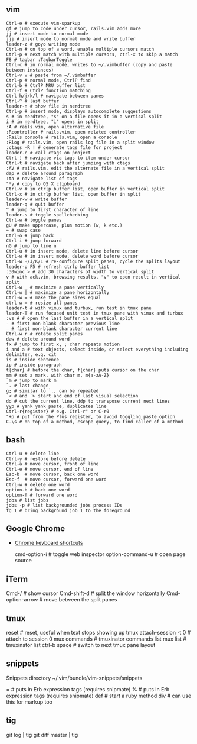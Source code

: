 ## vim

    Ctrl-e # execute vim-sparkup
    gf # jump to code under cursor, rails.vim adds more
    jj # insert mode to normal mode
    jjj # insert mode to normal mode and write buffer
    leader-z # goyo writing mode
    Ctrl-n # on top of a word, enable multiple cursors match
    Ctrl-p # next match with multiple cursors, ctrl-x to skip a match
    F8 # tagbar :TagbarToggle
    Ctrl-c # in normal mode, writes to ~/.vimbuffer (copy and paste between instances)
    Ctrl-v v # paste from ~/.vimbuffer
    Ctrl-p # normal mode, CtrlP find
    Ctrl-b # CtrlP MRU buffer list
    Ctrl-f # CtrlP function matching
    Ctrl-h/j/k/l # navigate between panes
    Ctrl-^ # last buffer
    leader-n # show file in nerdtree
    Ctrl-p # insert mode, displays autocomplete suggestions
    s # in nerdtree, "s" on a file opens it in a vertical split
    i # in nerdtree, "i" opens in split
    :A # rails.vim, open alternative file
    :Rcontroller # rails.vim, open related controller
    :Rails console # rails.vim, open a console
    :Rlog # rails.vim, open rails log file in a split window
    :ctags -R ! # generate tags file for project
    leader-c # call ctags on project
    Ctrl-] # navigate via tags to item under cursor
    Ctrl-t # navigate back after jumping with ctags
    :AV # rails.vim, edit the alternate file in a vertical split
    dap # delete around paragraph
    :ta # navigate list of tags
    "*y # copy to OS X clipboard
    Ctrl-v # in ctrlp buffer list, open buffer in vertical split
    Ctrl-x # in ctrlp buffer list, open buffer in split
    leader-w # write buffer
    leader-q # quit buffer
    ^ # jump to first character of line
    leader-s # toggle spellchecking
    Ctrl-w # toggle panes
    gU # make uppercase, plus motion (w, k etc.)
    ~ # swap case
    Ctrl-o # jump back
    Ctrl-i # jump forward
    nG # jump to line n
    Ctrl-u # in insert mode, delete line before cursor
    Ctrl-w # in insert mode, delete word before cursor
    Ctrl-w H/J/K/L # re-configure split panes, cycle the splits layout
    leader-p F5 # refresh ctrlp buffer list
    :30winc > # add 30 characters of width to vertical split
    v # with ack.vim, browsing results, "v" to open result in vertical split
    Ctrl-w _ # maximize a pane vertically
    Ctrl-w | # maximize a pane horizontally
    Ctrl-w = # make the pane sizes equal
    ctrl-w = # resize all panes
    leader-t # with vimux and turbux, run test in tmux pane
    leader-T # run focused unit test in tmux pane with vimux and turbux
    :vs # # open the last buffer in a vertical split
    - # first non-blank character previous line
    _ # first non-blank character current line
    Ctrl-w r # rotate split panes
    daw # delete around word
    fx # jump to first x, ; char repeats motion
    i and a # text objects, select inside, or select everything including delimiter, e.g. cit
    is # inside sentence
    ip # inside paragraph
    t{char} # before the char, f{char} puts cursor on the char
    mm # set a mark, with char m, m{a-zA-Z}
    `m # jump to mark m
    `. # last change
    g; # similar to `., can be repeated
    `< # and `> start and end of last visual selection
    dd # cut the current line, ddp to transpose current next lines
    yyp # yank yank paste, duplicates line
    Ctrl-r{register} # e.g. Ctrl-r" or C-r0
    "+p # put from the Plus register, to avoid toggling paste option
    C-\s # on top of a method, cscope query, to find caller of a method

## bash

    Ctrl-u # delete line
    Ctrl-y # restore before delete
    Ctrl-a # move cursor, front of line
    Ctrl-e # move cursor, end of line
    Esc-b  # move cursor, back one word
    Esc-f  # move cursor, forward one word
    Ctrl-w # delete one word
    option-b # back one word
    option-f # forward one word
    jobs # list jobs
    jobs -p # list backgrounded jobs process IDs
    fg 1 # bring background job 1 to the foreground

## Google Chrome

 * [Chrome keyboard shortcuts](https://developers.google.com/chrome-developer-tools/docs/shortcuts)

    cmd-option-i # toggle web inspector
    option-command-u # open page source

## iTerm

  Cmd-/ # show cursor
  Cmd-shift-d # split the window horizontally
  Cmd-option-arrow # move between the split panes

## tmux

  reset # reset, useful when text stops showing up
  tmux attach-session -t 0 # attach to session 0
  mux commands # tmuxinator commands list
  mux list # tmuxinator list
  ctrl-b space # switch to next tmux pane layout

## snippets

Snippets directory ~/.vim/bundle/vim-snippets/snippets

  =<tab> # puts in Erb expression tags (requires snipmate)
  %<tab> # puts in Erb expression tags (requires snipmate)
  def<tab> # start a ruby method
  div # can use this for markup too

## tig

  git log | tig
  git diff master | tig
